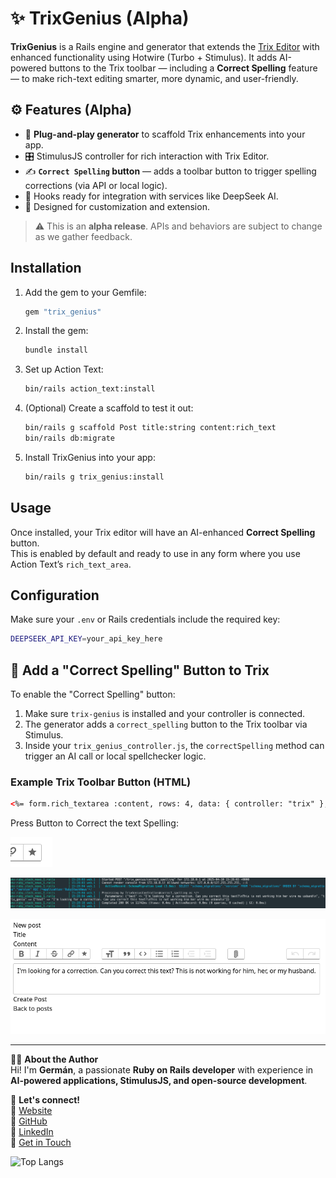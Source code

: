 # ✨ TrixGenius (Alpha)

**TrixGenius** is a Rails engine and generator that extends the [Trix Editor](https://github.com/basecamp/trix) with enhanced functionality using Hotwire (Turbo + Stimulus). It adds AI-powered buttons to the Trix toolbar — including a **Correct Spelling** feature — to make rich-text editing smarter, more dynamic, and user-friendly.

## ⚙️ Features (Alpha)

- 🚀 **Plug-and-play generator** to scaffold Trix enhancements into your app.
- 🎛️ StimulusJS controller for rich interaction with Trix Editor.
- ✍️ **`Correct Spelling` button** — adds a toolbar button to trigger spelling corrections (via API or local logic).
- 🔌 Hooks ready for integration with services like DeepSeek AI.
- 🧪 Designed for customization and extension.

> ⚠️ This is an **alpha release**. APIs and behaviors are subject to change as we gather feedback.
> 

## Installation

1. Add the gem to your Gemfile:

    ```ruby
    gem "trix_genius"
    ```

2. Install the gem:

    ```bash
    bundle install
    ```

3. Set up Action Text:

    ```bash
    bin/rails action_text:install
    ```

4. (Optional) Create a scaffold to test it out:

    ```bash
    bin/rails g scaffold Post title:string content:rich_text
    bin/rails db:migrate
    ```

5. Install TrixGenius into your app:

    ```bash
    bin/rails g trix_genius:install
    ```

## Usage

Once installed, your Trix editor will have an AI-enhanced **Correct Spelling** button.  
This is enabled by default and ready to use in any form where you use Action Text’s `rich_text_area`.

## Configuration

Make sure your `.env` or Rails credentials include the required key:

```bash
DEEPSEEK_API_KEY=your_api_key_here
```

## 🧠 Add a "Correct Spelling" Button to Trix

To enable the "Correct Spelling" button:

1. Make sure `trix-genius` is installed and your controller is connected.
2. The generator adds a `correct_spelling` button to the Trix toolbar via Stimulus.
3. Inside your `trix_genius_controller.js`, the `correctSpelling` method can trigger an AI call or local spellchecker logic.

### Example Trix Toolbar Button (HTML)

````html
<%= form.rich_textarea :content, rows: 4, data: { controller: "trix" }, class: ["block shadow-sm rounded-md border px-3 py-2 mt-2 w-full", {"border-gray-400 focus:outline-blue-600": post.errors[:content].none?, "border-red-400 focus:outline-red-600": post.errors[:content].any?}] %>
````
Press Button to Correct the text Spelling:

![](./src/cs.png)

![](./src/Screenshot_20250410_123036.png)

![](./src/Screenshot_20250410_122848.png)



---

👨‍💻 **About the Author**  
Hi! I'm **Germán**, a passionate **Ruby on Rails developer** with experience in **AI-powered applications, StimulusJS, and open-source development**.  

📢 **Let's connect!**  
🔗 [Website](https://www.rubystacknews.com/)  
🐙 [GitHub](https://github.com/ggerman)  
💼 [LinkedIn](https://www.linkedin.com/in/germ%C3%A1n-silva-56a12622/)  
📧 [Get in Touch](https://rubystacknews.com/get-in-touch/)  


![Top Langs](https://github-readme-stats.vercel.app/api/top-langs/?username=ggerman&hide_progress=true)

```
